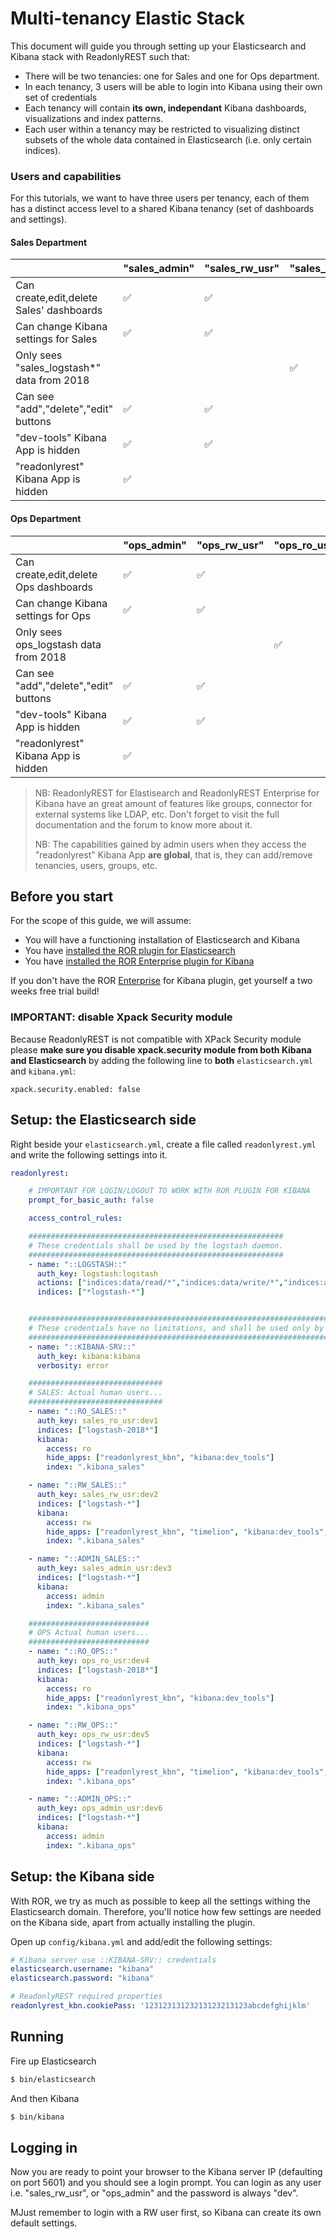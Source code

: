 # Multi-tenancy Elastic Stack

This document will guide you through setting up your Elasticsearch and Kibana stack with ReadonlyREST such that:

* There will be two tenancies: one for Sales and one for Ops department.
* In each tenancy, 3 users will be able to login into Kibana using their own set of credentials
* Each tenancy will contain **its own, independant** Kibana dashboards, visualizations and index patterns. 
* Each user within a tenancy may be restricted to visualizing distinct subsets of the whole data contained in Elasticsearch \(i.e. only certain indices\). 

### Users and capabilities

For this tutorials, we want to have three users per tenancy, each of them has a distinct access level to a shared Kibana tenancy \(set of dashboards and settings\).

#### Sales Department

|  | "sales\_admin" | "sales\_rw\_usr" | "sales\_ro\_usr" |
| :--- | :--- | :--- | :--- |
| Can create,edit,delete Sales' dashboards | ✅ | ✅ |  |
| Can change Kibana settings for Sales | ✅ | ✅ |  |
| Only sees "sales\_logstash\*" data from 2018 |  |  | ✅ |
| Can see "add","delete","edit" buttons | ✅ | ✅ |  |
| "dev-tools" Kibana App is hidden | ✅ | ✅ |  |
| "readonlyrest" Kibana App is hidden | ✅ |  |  |

#### Ops Department

|  | "ops\_admin" | "ops\_rw\_usr" | "ops\_ro\_usr" |
| :--- | :--- | :--- | :--- |
| Can create,edit,delete Ops dashboards | ✅ | ✅ |  |
| Can change Kibana settings for Ops | ✅ | ✅ |  |
| Only sees ops\_logstash data from 2018 |  |  | ✅ |
| Can see "add","delete","edit" buttons | ✅ | ✅ |  |
| "dev-tools" Kibana App is hidden | ✅ | ✅ |  |
| "readonlyrest" Kibana App is hidden | ✅ |  |  |

> NB: ReadonlyREST for Elastisearch and ReadonlyREST Enterprise for Kibana have an great amount of features like groups, connector for external systems like LDAP, etc. Don't forget to visit the full documentation and the forum to know more about it.
>
> NB: The capabilities gained by admin users when they access the "readonlyrest" Kibana App **are global**, that is, they can add/remove tenancies, users, groups, etc.

## Before you start

For the scope of this guide, we will assume:

* You will have a functioning installation of Elasticsearch and Kibana
* You have [installed the ROR plugin for Elasticsearch](https://github.com/beshu-tech/readonlyrest-docs/blob/master/elasticsearch.md#installing)
* You have [installed the ROR Enterprise plugin for Kibana](https://github.com/beshu-tech/readonlyrest-docs/blob/master/kibana.md#installation)

If you don't have the ROR [Enterprise](https://readonlyrest.com/enterprise.html) for Kibana plugin, get yourself a two weeks free trial build!

### IMPORTANT: disable Xpack Security module

Because ReadonlyREST is not compatible with XPack Security module please **make sure you disable xpack.security module from both Kibana and Elasticsearch** by adding the following line to **both** `elasticsearch.yml` and `kibana.yml`:

```text
xpack.security.enabled: false
```

## Setup: the Elasticsearch side

Right beside your `elasticsearch.yml`, create a file called `readonlyrest.yml` and write the following settings into it.

```yaml
readonlyrest:

    # IMPORTANT FOR LOGIN/LOGOUT TO WORK WITH ROR PLUGIN FOR KIBANA
    prompt_for_basic_auth: false

    access_control_rules:

    #########################################################
    # These credentials shall be used by the logstash daemon.
    #########################################################  
    - name: "::LOGSTASH::"
      auth_key: logstash:logstash
      actions: ["indices:data/read/*","indices:data/write/*","indices:admin/template/*","indices:admin/create"]
      indices: ["*logstash-*"]


    #####################################################################################
    # These credentials have no limitations, and shall be used only by the Kibana deamon.
    #####################################################################################
    - name: "::KIBANA-SRV::"
      auth_key: kibana:kibana
      verbosity: error

    ##############################
    # SALES: Actual human users...
    ##############################
    - name: "::RO_SALES::"
      auth_key: sales_ro_usr:dev1
      indices: ["logstash-2018*"]
      kibana:
        access: ro
        hide_apps: ["readonlyrest_kbn", "kibana:dev_tools"]
        index: ".kibana_sales"

    - name: "::RW_SALES::"
      auth_key: sales_rw_usr:dev2
      indices: ["logstash-*"]
      kibana:
        access: rw
        hide_apps: ["readonlyrest_kbn", "timelion", "kibana:dev_tools", "kibana:management"]
        index: ".kibana_sales"

    - name: "::ADMIN_SALES::"
      auth_key: sales_admin_usr:dev3
      indices: ["logstash-*"]
      kibana:
        access: admin
        index: ".kibana_sales"

    ###########################
    # OPS Actual human users...
    ###########################
    - name: "::RO_OPS::"
      auth_key: ops_ro_usr:dev4
      indices: ["logstash-2018*"]
      kibana:
        access: ro
        hide_apps: ["readonlyrest_kbn", "kibana:dev_tools"]
        index: ".kibana_ops"

    - name: "::RW_OPS::"
      auth_key: ops_rw_usr:dev5
      indices: ["logstash-*"]
      kibana:
        access: rw
        hide_apps: ["readonlyrest_kbn", "timelion", "kibana:dev_tools", "kibana:management"]
        index: ".kibana_ops"

    - name: "::ADMIN_OPS::"
      auth_key: ops_admin_usr:dev6
      indices: ["logstash-*"]
      kibana:
        access: admin
        index: ".kibana_ops"
```

## Setup: the Kibana side

With ROR, we try as much as possible to keep all the settings withing the Elasticsearch domain. Therefore, you'll notice how few settings are needed on the Kibana side, apart from actually installing the plugin.

Open up `config/kibana.yml` and add/edit the following settings:

```yaml
# Kibana server use ::KIBANA-SRV:: credentials
elasticsearch.username: "kibana"
elasticsearch.password: "kibana"

# ReadonlyREST required properties
readonlyrest_kbn.cookiePass: '12312313123213123213123abcdefghijklm'
```

## Running

Fire up Elasticsearch

```bash
$ bin/elasticsearch
```

And then Kibana

```bash
$ bin/kibana
```

## Logging in

Now you are ready to point your browser to the Kibana server IP \(defaulting on port 5601\) and you should see a login prompt. You can login as any user i.e. "sales\_rw\_usr", or "ops\_admin" and the password is always "dev".

MJust remember to login with a RW user first, so Kibana can create its own default settings.

